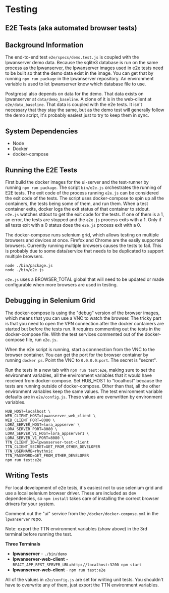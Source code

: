 # Testing

## E2E Tests (aka automated browser tests)

## Background Information

The end-to-end test `e2e/specs/demo.test.js` is coupled with the lpwanserver demo
data.  Because the sqlite3 database is run on the same process as the lpwanserver,
the lpwanserver images used in e2e tests need to be built so that the demo data exist
in the image. You can get that by running `npm run package` in the lpwanserver repository.
An environment variable is used to let lpwanserver know which database file to use.

Postgresql also depends on data for the demo.  That data exists on lpwanserver at
`data/demo_baseline`.  A clone of it is in the web-client at `e2e/data_baseline`.
That data is coupled with the e2e tests.  It isn't necessary that they stay the same,
but as the demo test will generally follow the demo script, it's probably easiest
just to try to keep them in sync.

## System Dependencies

- Node
- Docker
- docker-compose

## Running the E2E Tests

First build the docker images for the ui-server and the test-runner by running
`npm run package`.  The script `bin/e2e.js` orchestrates the running of E2E tests.
The exit code of the process running `e2e.js` can be considered the exit code of
the tests.  The script uses docker-compose to spin up all the containers, the tests
being some of them, and run them.  When a test container exits, docker logs the
exit status of that container to stdout.  `e2e.js` watches stdout to get the
exit code for the tests.  If one of them is a 1, an error, the tests are stopped
and the `e2e.js` process exits with a 1.  Only if all tests exit with a 0 status
does the `e2e.js` process exit with a 0.

The docker-compose runs selenium grid, which allows testing on multiple browsers
and devices at once.  Firefox and Chrome are the easily supported browsers.  Currently
running multiple browsers causes the tests to fail. This is probably due to
some data/service that needs to be duplicated to support multiple browsers.

```
node ./bin/package.js
node ./bin/e2e.js
```

`e2e.js` uses a BROWSER_TOTAL global that will need to be updated or made configurable
when more browsers are used in testing.

## Debugging in Selenium Grid

The docker-compose is using the "debug" version of the browser images, which means
that you can use a VNC to watch the browser.  The tricky part is that you need
to open the VPN connection after the docker containers are started but before the tests run.
It requires commenting out the tests in the docker-compose file.  With the test
services commented out of the docker-compose file, run `e2e.js`.

When the e2e script is running, start a connnection from the VNC to the browser container.
You can get the port for the browser container by running `docker ps`.
Point the VNC to `0.0.0.0:port`.  The secret is "secret".

Run the tests in a new tab with `npm run test:e2e`, making sure to set the environment variables,
all the environment variables that it would have received from docker-compose.
Set HUB_HOST to "localhost" because the tests are running outside of docker-compose.
Other than that, all the other environment variables keep the same values.
The test environment variable defaults are in `e2e/config.js`.  These values are
overwritten by environment variables.

```
HUB_HOST=localhost \
WEB_CLIENT_HOST=lpwanserver_web_client \
WEB_CLIENT_PORT=8080 \
LORA_SERVER_HOST=lora_appserver \
LORA_SERVER_PORT=8080 \
LORA_SERVER_V1_HOST=lora_appserver1 \
LORA_SERVER_V1_PORT=8080 \
TTN_CLIENT_ID=lpwanserver-test-client
TTN_CLIENT_SECRET=GET_FROM_OTHER_DEVELOPER
TTN_USERNAME=rhythnic
TTN_PASSWORD=GET_FROM_OTHER_DEVELOPER
npm run test:e2e  
```

## Writing Tests

For local development of e2e tests, it's easiest not to use selenium grid and
use a local selenium browser driver.  These are included as dev dependencies,
so `npm install` takes care of installing the correct browser drivers for your system.

Comment out the "ui" service from the `/docker/docker-compose.yml` in the `lpwanserver` repo.

Note:  export the TTN environment variables (show above) in the 3rd terminal before
running the test.

**Three Terminals**

- **lpwanserver** - `./bin/demo`
- **lpwanserver-web-client** - `REACT_APP_REST_SERVER_URL=http://localhost:3200 npm start`
- **lpwanserver-web-client** - `npm run test:e2e`

All of the values in `e2e/config.js` are set for writing unit tests.  You shouldn't
have to overwrite any of them, just export the TTN environment variables.
